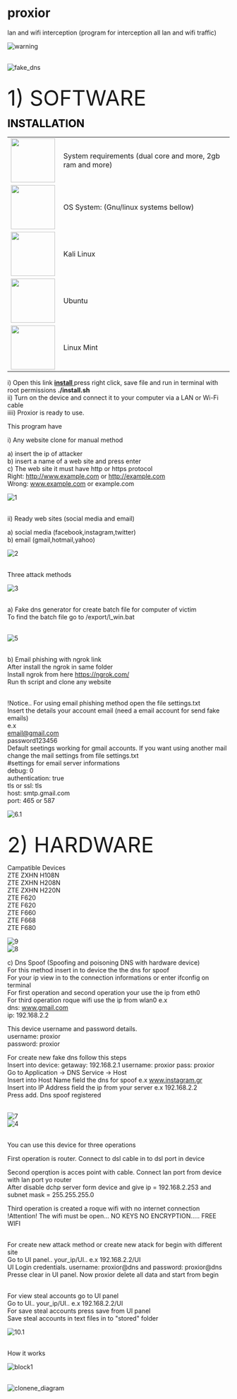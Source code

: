 # proxior
lan and wifi interception (program for interception all lan and wifi traffic) <br/>

![warning](css/screenshots/warning.jpg) <br/><br/> 

![fake_dns](css/screenshots/fake_dns.png) </br></br>

 
 <font size="7"> 1) SOFTWARE </font> </br>


 <font color='black' size='5'> <b> INSTALLATION </b> </font> <br/>
 
 
 <table>
 
  <tr>
     <td> <img width="100" height="100" src="css/screenshots/system_requirements.png"> </td>
  <td> System requirements (dual core and more, 2gb ram and more) </td>
   </tr>
   
  <tr>
   <td> <img align="left" width="100" height="100" src="css/screenshots/os.jpg"> </td>
   <td>  OS System: (Gnu/linux systems bellow) </td>
  </tr>
  
 <tr>
  <td> <img width="100" height="100" src="css/screenshots/kali-linux.jpg"> </td>
  <td> Kali Linux </td>
 </tr>
     
 <tr>
  <td> <img width="100" height="100" src="css/screenshots/ubuntu.jpg"> </td>
  <td> Ubuntu </td>
 </tr>

<tr>
 <td> <img width="100" height="100" src="css/screenshots/linux-mint.jpg"> </td>
 <td> Linux Mint </td>
</tr>

</table>

<!--
 i) Download the programm unzip and paste folder proxior in to /var/www/ <br/>
ii) Open the terminal and run chmod -R 777 /var/www/proxior <br/>
iii) Open the terminal ang go to /var/www/proxior/ssl path </br>
     This path run the command mkcert -install </br>
     After install run the this comand for create ssl keys for lan network </br> 
      (This ssl keys stop all https connections in aln for (emails and social media) services </br>
      (Only http services worked in the lan) </br>
      (The ssl keys are ready for proxior default) </br>
      (if you want created new keys for block new https services view the filw "use" into ssl folder) </br>
      (example for create ssl keys:) mkcert proxiorkeys gmail.com "*.gmail.com" "*.hotmail.com" "*.yahoo.com" "*.twitter.com" "*.facebook.com" "*.instagram.com" localhost 127.0.0.1 ::1 192.168.2.2 </br>
v) after replace the file lines /etc/apach2/sites-available/default-ssl.conf with them </br>
  
   
    <IfModule mod_ssl.c> </br>
     <VirtualHost _default_:443> </br>
        ServerAdmin admin@proxior.gr </br>
        ServerName proxior.gr </br>  
        ServerAlias www.proxior.gr  </br>
        DocumentRoot /var/www/proxior  </br>
        ErrorLog ${APACHE_LOG_DIR}/error.log </br>
        CustomLog ${APACHE_LOG_DIR}/access.log combined </br>
        SSLEngine on </br> 
        SSLCertificateFile /var/www/proxior/ssl/proxiorkeys+10.pem </br>
        SSLCertificateKeyFile /var/www/proxior/ssl/proxiorkeys+10-key.pem </br>
    <Directory /var/www/proxior> </br>
    Options Indexes FollowSymLinks MultiViews ExecCGI </br>
    AllowOverride None </br>
    Order allow,deny  </br>
    allow from all   </br> 
    </Directory> </br>
        BrowserMatch "MSIE [2-6]" \ </br>
                        nokeepalive ssl-unclean-shutdown \ </br>
                        downgrade-1.0 force-response-1.0 </br>
        BrowserMatch "MSIE [17-9]" ssl-unclean-shutdown </br>
    </VirtualHost> </br>
    </IfModule> </br>


-->
   
i) Open this link <b> <a href="http://proxior.c1.biz/install.sh"> install </a> </b> press right click, save file and run in terminal with root permissions <b> ./install.sh </b> <br>
ii) Turn on the device and connect it to your computer via a LAN or Wi-Fi cable <br/>
iiii) Proxior is ready to use. <br/>

This program have  <br/>

i) Any website clone for manual method <br/>

  a) insert the ip of attacker <br/>
  b) insert a name of a web site and press enter <br/>
  c) The web site it must have http or https protocol <br/>
     Right: http://www.example.com or http://example.com <br/>
     Wrong: www.example.com or example.com <br/>
     
![1](css/screenshots/1.png) <br/><br/> 

 ii) Ready web sites (social media and email) <br/>
 
 a) social media (facebook,instagram,twitter) <br/>
 b) email (gmail,hotmail,yahoo) <br/>

![2](css/screenshots/2.png) <br/><br/> 


Three attack methods </br>

![3](css/screenshots/3.png) <br/><br/> 


a) Fake dns generator for create batch file for computer of victim <br/>
   To find the batch file go to /export/l_win.bat  <br/> <br/>

![5](css/screenshots/5.png) <br/><br/> 


b) Email phishing with ngrok link <br/>
 After install the ngrok in same folder <br/>
 Install ngrok from here https://ngrok.com/ <br/>
 Run th script and clone any website <br/> <br/>
 
 !Notice.. For using email phishing method open the file settings.txt <br/>
 Insert the details your account email (need a email account for send fake emails) <br/>
 e.x <br/>
 email@gmail.com <br/>
 password123456 <br/> 
 Default seetings working for gmail accounts. If you want using another mail change the mail settings from file settings.txt <br/>
 #settings for email server informations <br/>
 debug: 0 </br>
 authentication: true </br>
 tls or ssl: tls </br>
 host: smtp.gmail.com </br>
 port: 465 or 587 </br> 
 
![6.1](css/screenshots/6.1.png) <br/><br/> 


 <font size="7"> 2) HARDWARE </font> </br>
  
 Campatible Devices </br>
  ZTE ZXHN H108N </br>
  ZTE ZXHN H208N </br>
  ZTE ZXHN H220N </br>
  ZTE F620 </br>
  ZTE F620 </br>
  ZTE F660 </br>
  ZTE F668 </br>
  ZTE F680 </br>
  
   ![9](css/screenshots/9.jpg) <br/>
   ![8](css/screenshots/8.jpg) <br/> 

 
c) Dns Spoof (Spoofing and poisoning DNS with hardware device) <br/>
   For this method insert in to device the the dns for spoof <br/>
   For your ip view in to the connection informations or enter ifconfig on terminal <br/>
   For first operation and second operation your use the ip from eth0 <br/>
   For third operation roque wifi use the ip from wlan0 
   e.x <br/>
   dns: www.gmail.com <br/>
   ip: 192.168.2.2 <br/>
   
   This device username and password details. <br/>
   username: proxior <br/>
   password: proxior <br/>
   
   For create new fake dns follow this steps <br/>
   Insert into device: getaway: 192.168.2.1 username: proxior pass: proxior  <br/>
   Go to Application -> DNS Service -> Host <br/>
   Insert into Host Name field the dns for spoof e.x www.instagram.gr <br/>
   Insert into IP Address field the ip from your server e.x 192.168.2.2 <br>
   Press add. Dns spoof registered <br/> <br/>
   
   ![7](css/screenshots/7.png) <br/> 
   ![4](css/screenshots/4.png) <br/><br/> 

   
   You can use this device for three operations <br/>
   
   First operation is router. Connect to dsl cable in to dsl port in device <br/>
   
   Second operqtion is acces point with cable. Connect lan port from device with lan port yo router <br/>
   After disable dchp server form device and give ip = 192.168.2.253 and subnet mask = 255.255.255.0 <br/>
   
   Third operation is created a roque wifi with no internet connection <br/>
   !Attention! The wifi must be open... NO KEYS NO ENCRYPTION..... FREE WIFI <br/> <br/>
   
   For create new attack method or create new atack for begin with different site <br/> 
   Go to UI panel.. your_ip/UI.. e.x 192.168.2.2/UI <br/>
   UI Login credentials. username: proxior@dns and password: proxior@dns <br/>
   Presse clear in UI panel. Now proxior delete all data and start from begin <br/> <br/>
 
   
   For view steal accounts go to UI panel </br>
   Go to UI.. your_ip/UI..  e.x 192.168.2.2/UI <br/>
   For save steal accounts press save from UI panel <br/>
   Save steal accounts in text files in to "stored" folder <br/>
   
   ![10.1](css/screenshots/10.2.png) <br/><br/> 

  

   How it works

![block1](css/screenshots/block1.png) </br></br>

![clonene_diagram](css/clone_diagram.jpg) 
